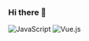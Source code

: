 ### Hi there 👋

<!-- Hi, I'm Yan!

🚀 I'm an aspiring Front-End Web Developer on a journey of continuous learning and growth in the dynamic world of web development.

🌱 I embarked on this journey roughly 6 months ago, and I've been passionately exploring front-end technologies ever since. My goal is to build a solid foundation and become a proficient developer in this exciting field.

🛠️ While I'm still in the early stages of my career, I've been actively working on personal projects and experimenting with various technologies. My GitHub is a reflection of my dedication to improving my skills.

💬 I'm actively seeking opportunities to collaborate and learn from experienced developers. If you're working on an interesting project or have insights to share, please feel free to reach out.

<!--💬 Let's connect and learn together! Feel free to reach out for collaboration, coding discussions, or just to share your favorite tech discoveries. You can find me on [LinkedIn](https://www.linkedin.com/in/your-profile) too.

🎯 My goal: To keep coding, keep learning, and eventually secure a position as a Front-End Web Developer.-->

<!--
**yan-s-h/yan-s-h** is a ✨ _special_ ✨ repository because its `README.md` (this file) appears on your GitHub profile.

Here are some ideas to get you started:

- 🔭 I’m currently working on ...
- 🌱 I’m currently learning ...
- 👯 I’m looking to collaborate on ...
- 🤔 I’m looking for help with ...
- 💬 Ask me about ...
- 📫 How to reach me: ...
- 😄 Pronouns: ...
- ⚡ Fun fact: ...
-->

![JavaScript](https://img.shields.io/badge/JavaScript-F7DF1E?style=flat-square&logo=JavaScript&logoColor=ffffff)
![Vue.js](https://img.shields.io/badge/-Vue.js-4FC08D?style=flat-square&logo=Vue.js&logoColor=ffffff)
